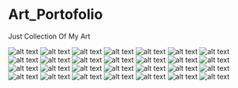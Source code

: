 # Art_Portofolio
Just Collection Of My Art

![alt text](https://raw.githubusercontent.com/imandana/Art_Portofolio/main/1.jpg)
![alt text](https://raw.githubusercontent.com/imandana/Art_Portofolio/main/2.jpg)
![alt text](https://raw.githubusercontent.com/imandana/Art_Portofolio/main/3.jpg)
![alt text](https://raw.githubusercontent.com/imandana/Art_Portofolio/main/AsnaOK.jpg)
![alt text](https://raw.githubusercontent.com/imandana/Art_Portofolio/main/AsniOK.jpg)
![alt text](https://raw.githubusercontent.com/imandana/Art_Portofolio/main/Astri2.jpg)
![alt text](https://raw.githubusercontent.com/imandana/Art_Portofolio/main/Cameria_machi.png)
![alt text](https://raw.githubusercontent.com/imandana/Art_Portofolio/main/Elexia.png)
![alt text](https://raw.githubusercontent.com/imandana/Art_Portofolio/main/Errudi.jpg)
![alt text](https://raw.githubusercontent.com/imandana/Art_Portofolio/main/Jadi2.jpg)
![alt text](https://raw.githubusercontent.com/imandana/Art_Portofolio/main/Jojo2%20(3).png)
![alt text](https://raw.githubusercontent.com/imandana/Art_Portofolio/main/MONG.jpg)
![alt text](https://raw.githubusercontent.com/imandana/Art_Portofolio/main/RPG.jpg)
![alt text](https://raw.githubusercontent.com/imandana/Art_Portofolio/main/asSS.png)
![alt text](https://raw.githubusercontent.com/imandana/Art_Portofolio/main/asnaHXHOK.jpg)
![alt text](https://raw.githubusercontent.com/imandana/Art_Portofolio/main/asniHXHOK.jpg)
![alt text](https://raw.githubusercontent.com/imandana/Art_Portofolio/main/final%201.jpg)
![alt text](https://raw.githubusercontent.com/imandana/Art_Portofolio/main/final%202.jpg)
![alt text](https://raw.githubusercontent.com/imandana/Art_Portofolio/main/jadi1.jpg)
![alt text](https://raw.githubusercontent.com/imandana/Art_Portofolio/main/jadi22%20(2).jpg)
![alt text](https://raw.githubusercontent.com/imandana/Art_Portofolio/main/jadi22%20(3).jpg)
![alt text](https://raw.githubusercontent.com/imandana/Art_Portofolio/main/jadi3.jpg)
![alt text](https://raw.githubusercontent.com/imandana/Art_Portofolio/main/jadi4.jpg)
![alt text](https://raw.githubusercontent.com/imandana/Art_Portofolio/main/jadiAsni-2.gif)
![alt text](https://raw.githubusercontent.com/imandana/Art_Portofolio/main/jd1.jpg)
![alt text](https://raw.githubusercontent.com/imandana/Art_Portofolio/main/jd2.jpg)
![alt text](https://raw.githubusercontent.com/imandana/Art_Portofolio/main/nm%2Cn.jpg)
![alt text](https://raw.githubusercontent.com/imandana/Art_Portofolio/main/siro.gif)
